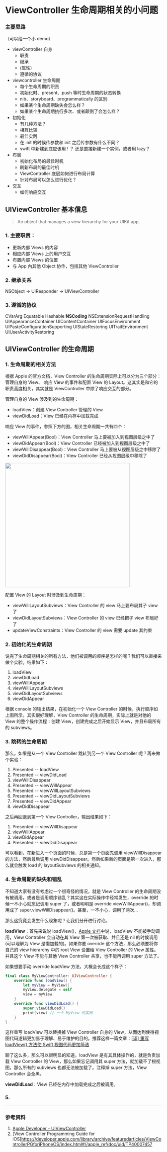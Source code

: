 # ViewController 生命周期相关的小问题



### 主要思路

（可以给一个小 demo）
- viewController 自身
  - 职责
  - 继承
  - (属性)
  - 遵循的协议
- viewcontroller 生命周期
  - 每个生命周期的职责
  - 初始化时、present、push 等时生命周期的状态转换
  - nib、storyboard、programmatically 的区别
  - 如果某个生命周期缺失会怎么样？
  - 如果某个生命周期执行多次、或者颠倒了会怎么样？
- 初始化
  - 有几种方法？
  - 相互比较
  - 最佳实践
  - 在 init 的时候传参数和 init 之后传参数有什么不同？
  - swift 中新建到底应该用 ! ？ 还是直接新建一个实例，或者用 lazy？
- 布局
  - 初始化布局的最佳时机
  - 刷新布局的最佳时机
  - ViewController 底层如何进行布局计算
  - 针对布局可以怎么进行优化？
- 交互
  - 如何响应交互



## UIViewController 基本信息



> An object that manages a view hierarchy for your UIKit app.

### 1. 主要职责：
- 更新内部 Views 的内容
- 相应内部 Views 上的用户交互
- 布置内部 Views 的位置
- 与 App 內其他 Object 协作，包括其他 ViewController

### 2. 继承关系

NSObject -> UIResponder -> UIViewController

### 3. 遵循的协议
CVarArg
Equatable
Hashable
**NSCoding**
NSExtensionRequestHandling
UIAppearanceContainer
UIContentContainer
UIFocusEnvironment
UIPasteConfigurationSupporting
UIStateRestoring
UITraitEnvironment
UIUserActivityRestoring



## UIViewController 的生命周期


### 1. 生命周期的相关方法

根据 Apple 的官方文档，View Controller 的生命周期实际上可以分为三个部分：管理自身的 View、 响应 View 的事件和配置 View 的 Layout。这其实是和它的职责高度相关，其实就是 ViewController 中除了响应交互的部分。

管理自身的 View 涉及到的生命周期：

- loadView：创建 View Controller 管理的 View
- viewDidLoad：View 已经在内存中加载完成

响应 View 的事件，参照下方的图，相关生命周期一共有四个：

- viewWillAppear(Bool)：View Controller 马上要被加入到视图层级之中了
- viewDidAppear(Bool)：View Controller 已经被加入到视图层级之中了
- viewWillDisappear(Bool)：View Controller 马上要被从视图层级之中移除了
- viewDidDisappear(Bool)：View Controller 已经从视图层级中移除了

<img src="/Users/rickey/Desktop/Swift/Rickey-iOS-Notes/图片备份/Blog_Swift_UIViewController/UIViewController_Valid_State_Transistions.png" width="400px" />

配置 View 的 Layout 时涉及到生命周期：

- viewWillLayoutSubviews：View Controller 的 view 马上要布局其子 view 了
- viewDidLayoutSubviews：View Controller 的 view 已经把子 view 布局好了
- updateViewConstraints：View Controller 的 view 需要 update 其约束

### 2. 初始化的生命周期

说完了生命周期相关的所有方法，他们被调用的顺序是怎样的呢？我们可以直接来做个实验。结果如下：

1. loadView
2. viewDidLoad
3. viewWillAppear
4. viewWillLayoutSubviews
5. viewDidLayoutSubviews
6. viewDidAppear

根据 console 的输出结果，在初始化一个 View Controller 的时候，执行顺序如上图所示。其实很好理解，View Controller 的生命周期，实际上就是对他的 View 的整个操作流程：创建 View，创建完成之后开始显示 View，并且布局所有的 subviews。

### 3. 跳转的生命周期

那么，如果是从一个 View Controller 跳转到另一个 View Controller 呢？再来做个实验：

1. Presented -- loadView
2. Presented -- viewDidLoad
3. viewWillDisappear
4. Presented -- viewWillAppear
5. Presented -- viewWillLayoutSubviews
6. Presented -- viewDidLayoutSubviews
7. Presented -- viewDidAppear
8. viewDidDisappear

之后再回退到第一个 View Controller，输出结果如下：

1. Presented -- viewWillDisappear
2. viewWillAppear
3. viewDidAppear
4. Presented -- viewDidDisappear

可以看到，在新进入一个页面的时候，总是第一个页面先调用 viewWillDisappear 的方法，然后最后调用 viewDidDisappear。然后如果新的页面是第一次进入，那么就会触发 load 的 layoutSubviews 的相关通知。

### 4. 生命周期的缺失和错乱

不知道大家有没有考虑过一个很奇怪的情况，就是 View Controller 的生命周期没有被调用，或者是调用顺序错乱？其实这在实际操作中经常发生，override 的时候一不小心就忘记调用 super 了，或者明明是 override viewWillAppear()，却调用成了 super.viewWillDisappear()。甚至，一不小心，调用了两次...

那么这究竟会发生什么现象呢？让我们分开进行讨论。

**loadView**：首先来说说 loadView()，[Apple 文档](https://developer.apple.com/documentation/uikit/uiviewcontroller/1621454-loadview)中说，loadView 不能被手动调用，View Controller 会自动在其 View 第一次被获取、并且还是 nil 的时候调用(可以理解为 View 是懒加载的)。如果你要 override 这个方法，那么必须要将你自己的 view hierarchy 中的 root View 设置给 View Controller 的 View 属性。并且这个 View 不能与其他 View Controller 共享，也不能再调用 super 方法了。

如果想要手动 override loadView 方法，大概会长成这个样子：

```swift
final class MyViewController: UIViewController {
	override func loadView() {
	    let myView = MyView()
	    myView.delegate = self
        view = myView
    }
    override func viewDidLoad() {
        super.viewDidLoad()
		print(view) // 一个 MyView 的实例
	}
}
```

这样重写 loadView 可以替换掉 View Controller 自身的 View，从而达到使得视图代码逻辑更加易于理解、易于维护的目的。推荐这样一篇文章：[[译] 重写 loadView() 方法使 Swift 视图代码更加简洁
](https://juejin.im/post/5b68fe5b6fb9a04fd16039c0)

聊了这么多，那么可以很明显的知道，loadView 是有其具体操作的，就是负责加载 View Controller 的 View，那么如果忘记调用其 super 方法，就加载不了根视图，那么所有的 subviews 也都无法被加载了。注释掉 super 方法，View Controller 会全黑。

**viewDidLoad**：View 已经在内存中加载完成之后被调用。



### 5. 





---


### 参考资料

1. [Apple Developer - UIViewController](https://developer.apple.com/documentation/uikit/uiviewcontroller)
2. [View Controller Programming Guide for iOS]https://developer.apple.com/library/archive/featuredarticles/ViewControllerPGforiPhoneOS/index.html#//apple_ref/doc/uid/TP40007457

